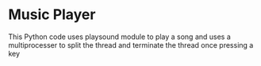 # Music Player
This Python code uses playsound module to play a song and uses a multiprocesser to split the thread and terminate the thread once pressing a key
